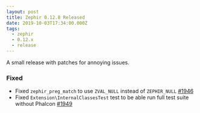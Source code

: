 ```yaml
---
layout: post
title: Zephir 0.12.8 Released
date: 2019-10-03T17:34:00.000Z
tags:
  - zephir
  - 0.12.x
  - release
---
```


A small release with patches for annoying issues.

### Fixed
- Fixed `zephir_preg_match` to use `ZVAL_NULL` instead of `ZEPHIR_NULL`
  [#1946](https://github.com/phalcon/zephir/issues/1946)
- Fixed `Extension\InternalClassesTest` test to be able run full test suite
  without Phalcon [#1949](https://github.com/phalcon/zephir/issues/1949)
